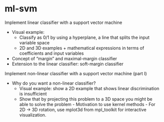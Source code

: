 # ml-svm

Implement linear classifier with a support vector machine
- Visual example:
    - Classify as 0/1 by using a hyperplane, a line that splits the input variable space
    - 2D and 3D examples + mathematical expressions in terms of coefficients and input variables
- Concept of “margin” and maximal-margin classifier
- Extension to the linear classifier: soft-margin classifier 

Implement non-linear classifier with a support vector machine (part I)
- Why do you want a non-linear classifier? 
     - Visual example: show a 2D example that shows linear discrimination is insufficient
     - Show that by projecting this problem to a 3D space you might be able to solve the problem
           - Motivation to use kernel methods
           - For 2D -> 3D rotation, use mplot3d from mpl_toolkit for interactive visualization.
